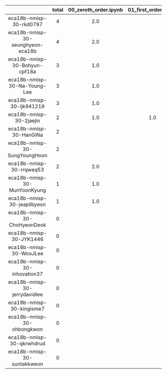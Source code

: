 |    |   total  |  00_zeroth_order.ipynb  |  01_first_order.ipynb  |  test_nb.py  |
|:--:|:----:|:----:|:----:|:----:|
| eca18b-nmisp-30-rkd0797 | 4 | 2.0 |  | 1.0  |
| eca18b-nmisp-30-seunghyeon-eca18b | 4 | 2.0 |  | 1.0  |
| eca18b-nmisp-30-Bohyun-cpf18a | 3 | 1.0 |  | 1.0  |
| eca18b-nmisp-30-Na-Young-Lee | 3 | 1.0 |  | 1.0  |
| eca18b-nmisp-30-ljk941219 | 3 | 1.0 |  | 1.0  |
| eca18b-nmisp-30-2jaejin | 2 | 1.0 | 1.0 |   |
| eca18b-nmisp-30-HanGiNa | 2 |  |  | 1.0  |
| eca18b-nmisp-30-SungYoungHoon | 2 |  |  | 1.0  |
| eca18b-nmisp-30-rrqweq53 | 2 | 2.0 |  |   |
| eca18b-nmisp-30-MunYoonKyung | 1 | 1.0 |  |   |
| eca18b-nmisp-30-jeapilbyeon | 1 | 1.0 |  |   |
| eca18b-nmisp-30-ChoHyeonDeok | 0 |  |  |   |
| eca18b-nmisp-30-JYK1446 | 0 |  |  |   |
| eca18b-nmisp-30-WooJLee | 0 |  |  |   |
| eca18b-nmisp-30-inhovation37 | 0 |  |  |   |
| eca18b-nmisp-30-jerrydavidlee | 0 |  |  |   |
| eca18b-nmisp-30-kingisme7 | 0 |  |  |   |
| eca18b-nmisp-30-ohbongkwon | 0 |  |  |   |
| eca18b-nmisp-30-qkrwhdrud | 0 |  |  |   |
| eca18b-nmisp-30-suntakkweon | 0 |  |  |   |
